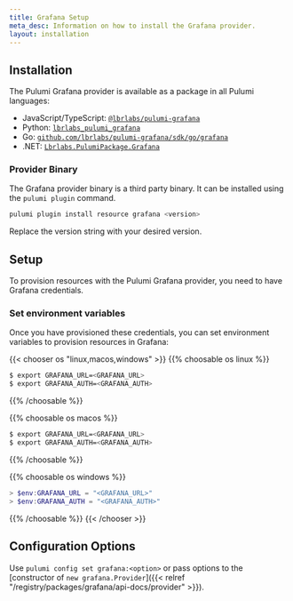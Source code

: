 ```yaml
---
title: Grafana Setup
meta_desc: Information on how to install the Grafana provider.
layout: installation
---
```


## Installation

The Pulumi Grafana provider is available as a package in all Pulumi languages:

* JavaScript/TypeScript: [`@lbrlabs/pulumi-grafana`](https://www.npmjs.com/package/@lbrlabs/pulumi-grafana)
* Python: [`lbrlabs_pulumi_grafana`](https://pypi.org/project/lbrlabs-pulumi-grafana/)
* Go: [`github.com/lbrlabs/pulumi-grafana/sdk/go/grafana`](https://pkg.go.dev/github.com/lbrlabs/pulumi-grafana/sdk)
* .NET: [`Lbrlabs.PulumiPackage.Grafana`](https://www.nuget.org/packages/Lbrlabs.PulumiPackage.Grafana)

### Provider Binary

The Grafana provider binary is a third party binary. It can be installed using the `pulumi plugin` command.

```bash
pulumi plugin install resource grafana <version>
```

Replace the version string with your desired version.

## Setup

To provision resources with the Pulumi Grafana provider, you need to have Grafana credentials. 

### Set environment variables

Once you have provisioned these credentials, you can set environment variables to provision resources in Grafana:

{{< chooser os "linux,macos,windows" >}}
{{% choosable os linux %}}

```bash
$ export GRAFANA_URL=<GRAFANA_URL>
$ export GRAFANA_AUTH=<GRAFANA_AUTH>
```

{{% /choosable %}}

{{% choosable os macos %}}

```bash
$ export GRAFANA_URL=<GRAFANA_URL>
$ export GRAFANA_AUTH=<GRAFANA_AUTH>
```

{{% /choosable %}}

{{% choosable os windows %}}

```powershell
> $env:GRAFANA_URL = "<GRAFANA_URL>"
> $env:GRAFANA_AUTH = "<GRAFANA_AUTH>"
```

{{% /choosable %}}
{{< /chooser >}}

## Configuration Options

Use `pulumi config set grafana:<option>` or pass options to the [constructor of `new grafana.Provider`]({{< relref "/registry/packages/grafana/api-docs/provider" >}}).
